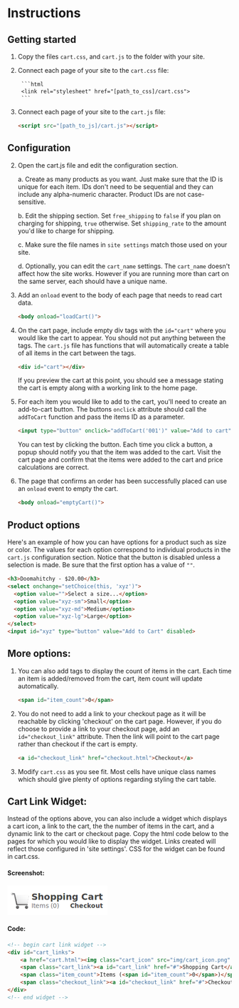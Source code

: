 # Instructions

## Getting started

1. Copy the files `cart.css`, and `cart.js` to the folder with your site.

2. Connect each page of your site to the `cart.css` file:

        ```html
        <link rel="stylesheet" href="[path_to_css]/cart.css">
        ```

3. Connect each page of your site to the `cart.js` file:

    ```html
    <script src="[path_to_js]/cart.js"></script>
    ```

## Configuration
2. Open the cart.js file and edit the configuration section.

    a. Create as many products as you want. Just make sure that the ID is unique for each item. IDs don't need to be sequential and they can include any alpha-numeric character. Product IDs are not case-sensitive.

    b. Edit the shipping section. Set `free_shipping` to `false` if you plan on charging for shipping, `true` otherwise. Set `shipping_rate` to the amount you'd like to charge for shipping.

    c. Make sure the file names in `site settings` match those used on your site.

    d. Optionally, you can edit the `cart_name` settings. The `cart_name` doesn't affect how the site works. However if you are running more than cart on the same server, each should have a unique name.

3. Add an `onload` event to the body of each page that needs to read cart data.

    ```html
    <body onload="loadCart()">
    ```

5. On the cart page, include empty div tags with the `id="cart"` where you would like the cart to appear. You should not put anything between the tags. The `cart.js` file has functions that will automatically create a table of all items in the cart between the tags.

    ```html                                                        
    <div id="cart"></div>
    ```
   If you preview the cart at this point, you should see a message stating the cart is empty along with a working link to the home page.                              
6. For each item you would like to add to the cart, you'll need to create an add-to-cart button. The buttons `onclick` attribute should call the `addToCart` function and pass the items ID as a parameter.

    ```html
    <input type="button" onclick="addToCart('001')" value="Add to cart">
    ```
   You can test by clicking the button. Each time you click a button, a popup should notify you that the item was added to the cart. Visit the cart page and confirm that the items were added to the cart and price calculations are correct.

7. The page that confirms an order has been successfully placed can use an `onload` event to empty the cart.                                                                   
    ```html
    <body onload="emptyCart()">
    ```

## Product options

Here's an example of how you can have options for a product such as size or color. The values for each option correspond to individual products in the `cart.js` configuration section. Notice that the button is disabled unless a selection is made. Be sure that the first option has a value of `""`.

```html
<h3>Doomahitchy - $20.00</h3>
<select onchange="setChoice(this, 'xyz')">
  <option value="">Select a size...</option>
  <option value="xyz-sm">Small</option>
  <option value="xyz-md">Medium</option>
  <option value="xyz-lg">Large</option>
</select>
<input id="xyz" type="button" value="Add to Cart" disabled>
```

## More options:

1. You can also add tags to display the count of items in the cart. Each time an item is added/removed from the cart, item count will update automatically.

    ```html
    <span id="item_count">0</span>
    ```

2. You do not need to add a link to your checkout page as it will  be reachable by clicking 'checkout' on the cart page. However, if you do choose to provide a link to your checkout page, add an `id="checkout_link"` attribute. Then the link will point to the cart page rather than checkout if the cart is empty.

    ```html
    <a id="checkout_link" href="checkout.html">Checkout</a>
    ```

3. Modify `cart.css` as you see fit. Most cells have unique class names which should give plenty of options regarding styling the cart table.                    

## Cart Link Widget:

Instead of the options above, you can also include a widget which displays a cart icon, a link to the cart, the the number of items in the cart, and a dynamic link to the cart or checkout page. Copy the html code below to the pages for which you would like to display the widget. Links created will reflect those configured in 'site settings'. CSS for the widget can be found in cart.css.

#### Screenshot:

![cart widget](resources/widget_screenshot.png)

#### Code:

```html
<!-- begin cart link widget -->
<div id="cart_links">
    <a href="cart.html"><img class="cart_icon" src="img/cart_icon.png" alt="cart icon" /></a>
    <span class="cart_link"><a id="cart_link" href="#">Shopping Cart</a></span> <br />
    <span class="item_count">Items (<span id="item_count">0</span>)</span>
    <span class="checkout_link"><a id="checkout_link" href="#">Checkout</a></span>
</div>
<!-- end widget -->
```
